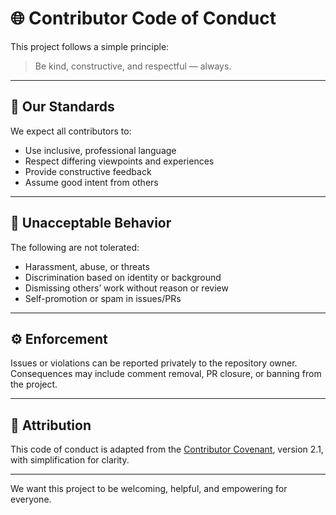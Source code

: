 # 🌐 Contributor Code of Conduct

This project follows a simple principle:

> Be kind, constructive, and respectful — always.

---

## 🤝 Our Standards

We expect all contributors to:

- Use inclusive, professional language
- Respect differing viewpoints and experiences
- Provide constructive feedback
- Assume good intent from others

---

## 🚫 Unacceptable Behavior

The following are not tolerated:

- Harassment, abuse, or threats
- Discrimination based on identity or background
- Dismissing others’ work without reason or review
- Self-promotion or spam in issues/PRs

---

## ⚙️ Enforcement

Issues or violations can be reported privately to the repository owner.  
Consequences may include comment removal, PR closure, or banning from the project.

---

## 👥 Attribution

This code of conduct is adapted from the [Contributor Covenant](https://www.contributor-covenant.org/), version 2.1, with simplification for clarity.

---

We want this project to be welcoming, helpful, and empowering for everyone.
